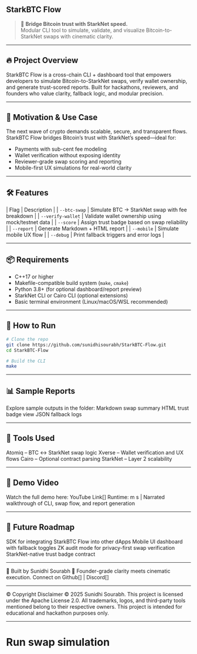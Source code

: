 ## StarkBTC Flow

> 🔗 **Bridge Bitcoin trust with StarkNet speed.**  
> Modular CLI tool to simulate, validate, and visualize Bitcoin-to-StarkNet swaps with cinematic clarity.

---

## 🔥 Project Overview

StarkBTC Flow is a cross-chain CLI + dashboard tool that empowers developers to simulate Bitcoin-to-StarkNet swaps, verify wallet ownership, and generate trust-scored reports. Built for hackathons, reviewers, and founders who value clarity, fallback logic, and modular precision.

---

## 🎯 Motivation & Use Case

The next wave of crypto demands scalable, secure, and transparent flows. StarkBTC Flow bridges Bitcoin’s trust with StarkNet’s speed—ideal for:
- Payments with sub-cent fee modeling  
- Wallet verification without exposing identity  
- Reviewer-grade swap scoring and reporting  
- Mobile-first UX simulations for real-world clarity

---

## 🛠 Features

| Flag              | Description                                       |
| `--btc-swap`      | Simulate BTC → StarkNet swap with fee breakdown   |
| `--verify-wallet` | Validate wallet ownership using mock/testnet data |
| `--score`         | Assign trust badge based on swap reliability      |
| `--report`        | Generate Markdown + HTML report                   |
| `--mobile`        | Simulate mobile UX flow                           |
| `--debug`         | Print fallback triggers and error logs            |

---

## 📦 Requirements

- C++17 or higher  
- Makefile-compatible build system (`make`, `cmake`)  
- Python 3.8+ (for optional dashboard/report preview)  
- StarkNet CLI or Cairo CLI (optional extensions)  
- Basic terminal environment (Linux/macOS/WSL recommended)

---

## 🚀 How to Run

```bash
# Clone the repo
git clone https://github.com/sunidhisourabh/StarkBTC-Flow.git
cd StarkBTC-Flow

# Build the CLI
make
```

---

## 📊 Sample Reports
Explore sample outputs in the folder:
Markdown swap summary
HTML trust badge view
JSON fallback logs

---

## 🧩 Tools Used
Atomiq – BTC ↔ StarkNet swap logic
Xverse – Wallet verification and UX flows
Cairo – Optional contract parsing
StarkNet – Layer 2 scalability

---

## 🎥 Demo Video
Watch the full demo here: YouTube Link[]
Runtime: m s | Narrated walkthrough of CLI, swap flow, and report generation

---

## 🧠 Future Roadmap
SDK for integrating StarkBTC Flow into other dApps
Mobile UI dashboard with fallback toggles
ZK audit mode for privacy-first swap verification
StarkNet-native trust badge contract

---

👤 Built by Sunidhi Sourabh 💫
Founder-grade clarity meets cinematic execution. Connect on Github[] | Discord[]

---

© Copyright Disclaimer
© 2025 Sunidhi Sourabh. This project is licensed under the Apache License 2.0. All trademarks, logos, and third-party tools mentioned belong to their respective owners. This project is intended for educational and hackathon purposes only.

---
# Run swap simulation
```./starkbtc --btc-swap --verify-wallet --score --report
